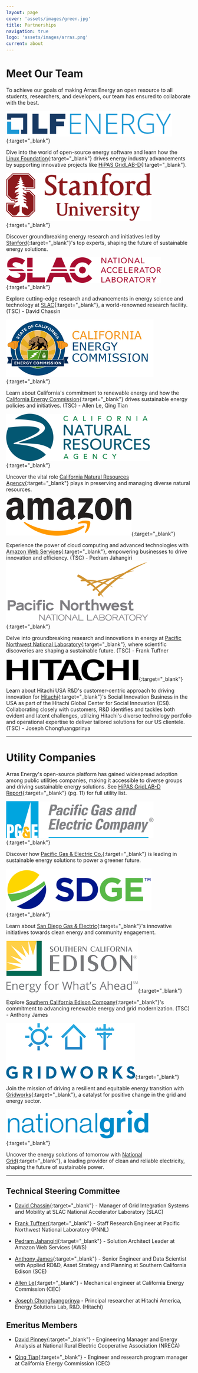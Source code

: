 ```yaml
---
layout: page
cover: 'assets/images/green.jpg'
title: Partnerships
navigation: true
logo: 'assets/images/arras.png'
current: about
---
```


# Meet Our Team

To achieve our goals of making Arras Energy an open resource to all students, researchers, and developers, our team has ensured to collaborate with the best.

[<img src="/assets/images/lfenergy.png" alt="linux" style="max-width: 450px;">](https://lfenergy.org/){:target="_blank"}

Dive into the world of open-source energy software and learn how the [Linux Foundation][Linux Foundation]{:target="_blank"} drives energy industry advancements by supporting innovative projects like [HiPAS GridLAB-D][HiPAS GridLAB-D]{:target="_blank"}.

[<img src="/assets/images/stanford.png" alt="stanford" style="max-width: 395px;">](https://stanford.edu){:target="_blank"}

Discover groundbreaking energy research and initiatives led by [Stanford][Stanford]{:target="_blank"}'s top experts, shaping the future of sustainable energy solutions.

[<img src="/assets/images/slac.png" alt="slac" style="max-width: 420px;">](https://www6.slac.stanford.edu/){:target="_blank"}

Explore cutting-edge research and advancements in energy science and technology at [SLAC][SLAC]{:target="_blank"}, a world-renowned research facility. (TSC) - David Chassin

[<img src="/assets/images/cali.jpeg" alt="cali" style="max-width: 400px;">](https://www.energy.ca.gov/){:target="_blank"}

Learn about California's commitment to renewable energy and how the [California Energy Commission][California Energy Commission]{:target="_blank"} drives sustainable energy policies and initiatives. (TSC) - Allen Le, Qing Tian

[<img src="/assets/images/CNRA.png" alt="cnra" style="max-width: 390px;">](https://resources.ca.gov/){:target="_blank"}

Uncover the vital role [California Natural Resources Agency][California Natural Resources Agency]{:target="_blank"} plays in preserving and managing diverse natural resources.

[<img src="/assets/images/amazon.webp" alt="Amazon Web Services" style="max-width: 340px;">][Amazon]{:target="_blank"}

Experience the power of cloud computing and advanced technologies with [Amazon Web Services](https://aws.amazon.com/){:target="_blank"}, empowering businesses to drive innovation and efficiency. (TSC) - Pedram Jahangiri
[<img src="/assets/images/pnnl.png" alt="PNNL" style="max-width: 390px;">][pnnl]{:target="_blank"} 

Delve into groundbreaking research and innovations in energy at [Pacific Northwest National Laboratory](https://www.pnnl.gov/){:target="_blank"}, where scientific discoveries are shaping a sustainable future. (TSC) - Frank Tuffner

[<img src="/assets/images/hitachi.png" alt="hitachi" style="max-width: 360px;">][hitachi]{:target="_blank"}

Learn about Hitachi USA R&D's customer-centric approach to driving innovation for [Hitachi](https://www.hitachi.com/sustainability/index.html){:target="_blank"}'s Social Innovation Business in the USA as part of the Hitachi Global Center for Social Innovation (CSI). Collaborating closely with customers, R&D identifies and tackles both evident and latent challenges, utilizing Hitachi's diverse technology portfolio and operational expertise to deliver tailored solutions for our US clientele. (TSC) - Joseph Chongfuangprinya
____

# Utility Companies
Arras Energy's open-source platform has gained widespread adoption among public utilities companies, making it accessible to diverse groups and driving sustainable energy solutions. See [HiPAS GridLAB-D Report][hipas]{:target="_blank"} (pg. 11) for full utility list.

[<img src="/assets/images/pge.png" alt="Pacific Gas & Electric Co." style="max-width: 400px;" />][pge]{:target="_blank"}

Discover how [Pacific Gas & Electric Co.][pge]{:target="_blank"} is leading in sustainable energy solutions to power a greener future.

[<img src="/assets/images/sdge.svg" alt="San Diego Gas & Electric" style="max-width: 395px;">][sdge]{:target="_blank"}

Learn about [San Diego Gas & Electric][sdge]{:target="_blank"}'s innovative initiatives towards clean energy and community engagement.

[<img src="/assets/images/sce.png" alt="Southern California Edison Company" style="max-width: 360px;">][scec]{:target="_blank"}

Explore [Southern California Edison Company][scec]{:target="_blank"}'s commitment to advancing renewable energy and grid modernization. (TSC) - Anthony James

[<img src="/assets/images/gridworks.jpeg" alt="gridworks" style="max-width: 350px;">][gridworks]{:target="_blank"}

Join the mission of driving a resilient and equitable energy transition with [Gridworks](https://gridworks.org/){:target="_blank"}, a catalyst for positive change in the grid and energy sector.

[<img src="/assets/images/nationalgrid.png" alt= "national grid" style="max-width: 390px;">][national grid]{:target="_blank"}

Uncover the energy solutions of tomorrow with [National Grid](https://www.nationalgridus.com/){:target="_blank"}, a leading provider of clean and reliable electricity, shaping the future of sustainable power.

____

## Technical Steering Committee 
- [David Chassin](https://www.linkedin.com/in/david-chassin/){:target="_blank"} - Manager of Grid Integration Systems and Mobility at SLAC National Accelerator Laboratory (SLAC)

- [Frank Tuffner](https://www.linkedin.com/in/frank-tuffner-048a04236/){:target="_blank"} - Staff Research Engineer at Pacific Northwest National Laboratory (PNNL)

- [Pedram Jahangiri](https://www.linkedin.com/in/pedram-jahangiri/){:target="_blank"} - Solution Architect Leader at Amazon Web Services (AWS) 

- [Anthony James](https://www.linkedin.com/in/anthony-james-023a276/){:target="_blank"} - Senior Engineer and Data Scientist with Applied RD&D, Asset Strategy and Planning at Southern California Edison (SCE)

- [Allen Le](https://www.linkedin.com/in/alan-le/){:target="_blank"} - Mechanical engineer at California Energy Commission (CEC)

- <u>Joseph Chongfuangprinya</u> - Principal researcher at Hitachi America, Energy Solutions Lab, R&D. (Hitachi)

## Emeritus Members
- [David Pinney](https://www.linkedin.com/in/davidwpinney/){:target="_blank"} -
Engineering Manager and Energy Analysis at National Rural Electric Cooperative Association (NRECA)

- [Qing Tian](https://www.linkedin.com/in/qing-tian-ph-d-p-e-6b6aa211/){:target="_blank"} - Engineer and research program manager at California Energy Commission (CEC)

[PNNL]: https://www.pnnl.gov/
[Hitachi]: https://www.hitachi.com/sustainability/index.html
[National Grid]: https://www.nationalgridus.com/
[Amazon]: https://aws.amazon.com/
[Gridworks]: https://gridworks.org/


[slac]: https://www6.slac.stanford.edu/
[stanford]:   https://stanford.edu
[Linux Foundation]: https://lfenergy.org/
[HiPAS GridLAB-D]: https://github.com/arras-energy  
[California Energy Commission]: https://www.energy.ca.gov/
[California Natural Resources Agency]: https://resources.ca.gov/

[hipas]: https://github.com/slacgismo/hipas-gridlabd/blob/main/Task%201.1%20-%20Final%20Report.pdf
[pge]: https://www.pge.com/
[sdge]: https://www.sdge.com/
[scec]: https://www.sce.com/
[nreca]: https://www.electric.coop/
